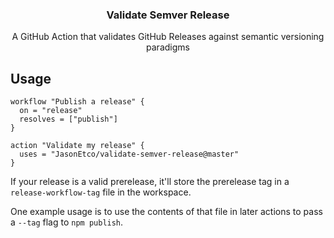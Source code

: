 <h3 align="center">Validate Semver Release</h3>
<p align="center">A GitHub Action that validates GitHub Releases against semantic versioning paradigms<p>

## Usage

```workflow
workflow "Publish a release" {
  on = "release"
  resolves = ["publish"]
}

action "Validate my release" {
  uses = "JasonEtco/validate-semver-release@master"
}
```

If your release is a valid prerelease, it'll store the prerelease tag in a `release-workflow-tag` file in the workspace.

One example usage is to use the contents of that file in later actions to pass a `--tag` flag to `npm publish`.
